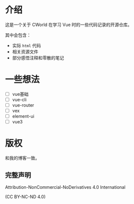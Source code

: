 # 介绍

这是一个关于 CWorld 在学习 Vue 时的一些代码记录的开源仓库。

其中会包含：

- 实际 `html` 代码
- 相关资源文件
- 部分感悟注释和零散的笔记

# 一些想法

- [ ] vue基础
- [ ] vue-cli
- [ ] vue-router
- [ ] vex
- [ ] element-ui
- [ ] vue3

# 版权

和我的博客一致。

## 完整声明

Attribution-NonCommercial-NoDerivatives 4.0 International

(CC BY-NC-ND 4.0)